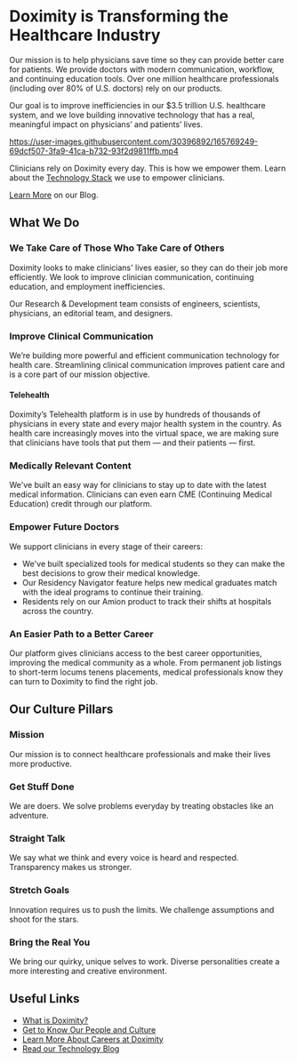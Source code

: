 # Doximity is Transforming the Healthcare Industry

Our mission is to help physicians save time so they can provide better care for patients. We provide doctors with modern communication, workflow, and continuing education tools. Over one million healthcare professionals (including over 80% of U.S. doctors) rely on our products.

Our goal is to improve inefficiencies in our $3.5 trillion U.S. healthcare system, and we love building innovative technology that has a real, meaningful impact on physicians’ and patients’ lives.

https://user-images.githubusercontent.com/30396892/165769249-69dcf507-3fa9-41ca-b732-93f2d9811ffb.mp4

Clinicians rely on Doximity every day. This is how we empower them. Learn about the [Technology Stack](https://technology.doximity.com/technology-stack) we use to empower clinicians.

[Learn More](https://technology.doximity.com/) on our Blog.

## What We Do

### We Take Care of Those Who Take Care of Others

Doximity looks to make clinicians' lives easier, so they can do their job more efficiently. We look to improve clinician communication, continuing education, and employment inefficiencies.

Our Research & Development team consists of engineers, scientists, physicians, an editorial team, and designers.

### Improve Clinical Communication

We’re building more powerful and efficient communication technology for health care. Streamlining clinical communication improves patient care and is a core part of our mission objective.

#### Telehealth

Doximity’s Telehealth platform is in use by hundreds of thousands of physicians in every state and every major health system in the country. As health care increasingly moves into the virtual space, we are making sure that clinicians have tools that put them — and their patients — first.

### Medically Relevant Content

We've built an easy way for clinicians to stay up to date with the latest medical information. Clinicians can even earn CME (Continuing Medical Education) credit through our platform.

### Empower Future Doctors

We support clinicians in every stage of their careers:
- We've built specialized tools for medical students so they can make the best decisions to grow their medical knowledge.
- Our Residency Navigator feature helps new medical graduates match with the ideal programs to continue their training.
- Residents rely on our Amion product to track their shifts at hospitals across the country.

### An Easier Path to a Better Career

Our platform gives clinicians access to the best career opportunities, improving the medical community as a whole. From permanent job listings to short-term locums tenens placements, medical professionals know they can turn to Doximity to find the right job.

## Our Culture Pillars

### Mission

Our mission is to connect healthcare professionals and make their lives more productive.

### Get Stuff Done

We are doers. We solve problems everyday by treating obstacles like an adventure.

### Straight Talk

We say what we think and every voice is heard and respected. Transparency makes us stronger.

### Stretch Goals

Innovation requires us to push the limits. We challenge assumptions and shoot for the stars.

### Bring the Real You

We bring our quirky, unique selves to work. Diverse personalities create a more interesting and creative environment.

## Useful Links

- [What is Doximity?](https://www.doximity.com/about)
- [Get to Know Our People and Culture](http://people.doximity.com)
- [Learn More About Careers at Doximity](http://work.doximity.com)
- [Read our Technology Blog](http://technology.doximity.com)
